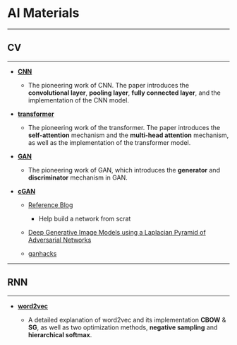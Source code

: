 # AI Materials

----

## CV

----

- [**CNN**](https://arxiv.org/abs/1409.1556)

    - The pioneering work of CNN. The paper introduces the **convolutional layer**, **pooling layer**, **fully connected layer**, and the implementation of the CNN model.

- [**transformer**](https://arxiv.org/abs/1706.03762)

    - The pioneering work of the transformer. The paper introduces the **self-attention** mechanism and the **multi-head attention** mechanism, as well as the implementation of the transformer model.

- [**GAN**](https://arxiv.org/abs/1406.2661)

    - The pioneering work of GAN, which introduces the **generator** and **discriminator** mechanism in GAN.

- [**cGAN**](https://arxiv.org/abs/1411.1784)

    - [Reference Blog](https://machinelearningmastery.com/how-to-develop-a-conditional-generative-adversarial-network-from-scratch/)
    
        - Help build a network from scrat 


    - [Deep Generative Image Models using a Laplacian Pyramid of Adversarial Networks](https://arxiv.org/pdf/1506.05751)

    - [ganhacks](https://github.com/soumith/ganhacks)

----

## RNN

----

- [**word2vec**](https://arxiv.org/abs/1411.2738)

    - A detailed explanation of word2vec and its implementation **CBOW** & **SG**, as well as two optimization methods, **negative sampling** and **hierarchical softmax**. 